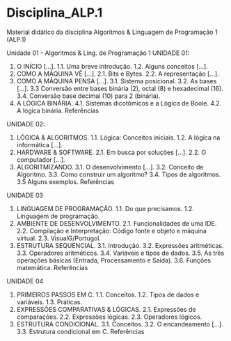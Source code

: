 # Disciplina_ALP.1
Material didático da disciplina Algoritmos &amp; Linguagem de Programação 1 (ALP.1)

Unidade 01 - Algoritmos & Ling. de Programação 1
UNIDADE 01:
1. O INÍCIO [...]. 1.1. Uma breve introdução. 1.2. Alguns conceitos [...].
2. COMO A MÁQUINA VÊ [...]. 2.1. Bits e Bytes. 2.2. A representação [...].
3. COMO A MÁQUINA PENSA [...]. 3.1. Sistema posicional. 3.2. As bases [...]. 3.3 Conversão entre bases binária (2), octal (8) e hexadecimal (16). 3.4. Conversão base decimal (10) para 2 (binária).
4. A LÓGICA BINÁRIA. 4.1. Sistemas dicotômicos e a Lógica de Boole. 4.2. A lógica binária.
Referências

UNIDADE 02:
1. LÓGICA & ALGORITMOS. 1.1. Lógica: Conceitos iniciais. 1.2. A lógica na informática [...].
2. HARDWARE & SOFTWARE. 2.1. Em busca por soluções [...]. 2.2. O computador [...].
3. ALGORITMIZANDO. 3.1. O desenvolvimento [...]. 3.2. Conceito de Algoritmo. 3.3. Como construir um algoritmo? 3.4. Tipos de algoritmos. 3.5 Alguns exemplos.
Referências

UNIDADE 03
1. LINGUAGEM DE PROGRAMAÇÃO. 1.1. Do que precisamos. 1.2. Linguagem de programação.
2. AMBIENTE DE DESENVOLVIMENTO. 2.1. Funcionalidades de uma IDE. 2.2. Compilação e Interpretação: Código fonte e objeto e máquina virtual. 2.3. VisualG/Portugol.
3. ESTRUTURA SEQUENCIAL. 3.1. Introdução. 3.2. Expressões aritméticas. 3.3. Operadores aritméticos. 3.4. Variáveis e tipos de dados. 3.5. As três operações básicas (Entrada, Processamento e Saída). 3.6. Funções matemática.
Referências

UNIDADE 04
01. PRIMEIROS PASSOS EM C. 1.1. Conceitos. 1.2. Tipos de dados e variáveis. 1.3. Práticas.
02. EXPRESSÕES COMPARATIVAS & LÓGICAS. 2.1. Expressões de comparações. 2.2. Expressões lógicas. 2.3. Operadores lógicos.
03. ESTRUTURA CONDICIONAL. 3.1. Conceitos. 3.2. O encandeamento [...]. 3.3. Estrutura condicional em C.
Referências

